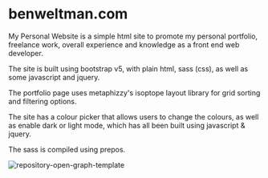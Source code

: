 # benweltman.com
My Personal Website is a simple html site to promote my personal portfolio, freelance work, overall experience and knowledge as a front end web developer.

The site is built using bootstrap v5, with plain html, sass (css), as well as some javascript and jquery. 

The portfolio page uses metaphizzy's isoptope layout library for grid sorting and filtering options.

The site has a colour picker that allows users to change the colours, as well as enable dark or light mode, which has all been built using javascript & jquery.

The sass is compiled using prepos.

![repository-open-graph-template](https://github.com/benweltman/benweltman.com/assets/2255246/d70311b0-3235-4e8f-9e34-adaf862e034e)
